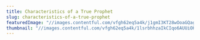 ```yaml
---
title: Characteristics of a True Prophet
slug: characteristics-of-a-true-prophet
featuredImage: "//images.contentful.com/vfgh62eq5a4k/j1gmI3KT28wOoaGQagWCa/4d7e9f3a771eaa4a77e4d6e42e674f51/redd-angelo-110463_smaller.jpg"
thumbnail: "//images.contentful.com/vfgh62eq5a4k/1lsrbhhzaIkCIqo6AUUiOK/61daf2b699737cf3f52c35033a3fb037/redd-angelo-110463-smaller-compressor.jpg"
---
```

